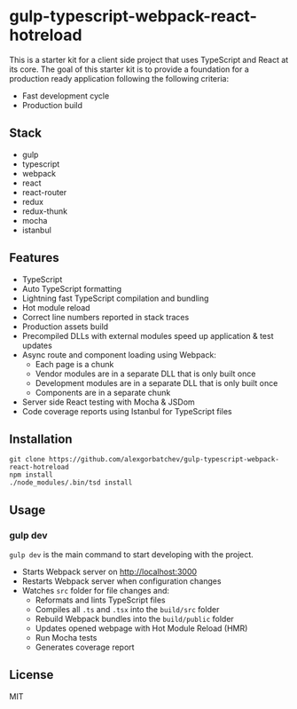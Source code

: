 # gulp-typescript-webpack-react-hotreload

This is a starter kit for a client side project that uses TypeScript and React at its core. The goal of this starter kit is to provide a foundation for a production ready application following the following criteria:

* Fast development cycle
* Production build

## Stack

* gulp
* typescript
* webpack
* react
* react-router
* redux
* redux-thunk
* mocha
* istanbul

## Features

* TypeScript
* Auto TypeScript formatting
* Lightning fast TypeScript compilation and bundling
* Hot module reload
* Correct line numbers reported in stack traces
* Production assets build
* Precompiled DLLs with external modules speed up application & test updates
* Async route and component loading using Webpack:
  * Each page is a chunk
  * Vendor modules are in a separate DLL that is only built once
  * Development modules are in a separate DLL that is only built once
  * Components are in a separate chunk
* Server side React testing with Mocha & JSDom
* Code coverage reports using Istanbul for TypeScript files

## Installation

```
git clone https://github.com/alexgorbatchev/gulp-typescript-webpack-react-hotreload
npm install
./node_modules/.bin/tsd install
```

## Usage

### gulp dev

`gulp dev` is the main command to start developing with the project.

* Starts Webpack server on [http://localhost:3000](http://localhost:3000)
* Restarts Webpack server when configuration changes
* Watches `src` folder for file changes and:
  * Reformats and lints TypeScript files
  * Compiles all `.ts` and `.tsx` into the `build/src` folder
  * Rebuild Webpack bundles into the `build/public` folder
  * Updates opened webpage with Hot Module Reload (HMR)
  * Run Mocha tests
  * Generates coverage report

## License

MIT

